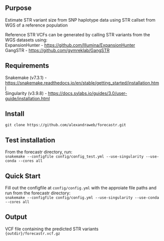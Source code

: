 ## Purpose
Estimate STR variant size from SNP haplotype data using STR callset from WGS of a reference population

Reference STR VCFs can be generated by calling STR variants from the WGS datasets using:  
ExpansionHunter - https://github.com/Illumina/ExpansionHunter  
GangSTR - https://github.com/gymreklab/GangSTR   


## Requirements
Snakemake (v7.3.1) - https://snakemake.readthedocs.io/en/stable/getting_started/installation.html  
Singularity (v3.9.8) - https://docs.sylabs.io/guides/3.0/user-guide/installation.html  

## Install
`git clone https://github.com/alexandraweb/forecastr.git`

## Test installation
From the forecastr directory, run:  
`snakemake --configfile config/config_test.yml --use-singularity --use-conda --cores all`

## Quick Start
Fill out the configfile at `config/config.yml` with the approiate file paths and run from the forecastr directory:  
`snakemake --configfile config/config.yml --use-singularity --use-conda --cores all`

## Output
VCF file containing the predicted STR variants  
`{outdir}/forecastr.vcf.gz`



